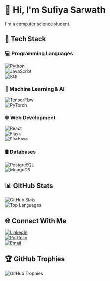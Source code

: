 # 👋 Hi, I'm Sufiya Sarwath  
I'm a computer science student. 

## 🚀 Tech Stack  

### 💻 Programming Languages  
![Python](https://img.shields.io/badge/Python-3776AB?style=for-the-badge&logo=python&logoColor=white)  
![JavaScript](https://img.shields.io/badge/JavaScript-F7DF1E?style=for-the-badge&logo=javascript&logoColor=black)  
![SQL](https://img.shields.io/badge/SQL-003B57?style=for-the-badge&logo=postgresql&logoColor=white)  

### 🔬 Machine Learning & AI  
![TensorFlow](https://img.shields.io/badge/TensorFlow-FF6F00?style=for-the-badge&logo=tensorflow&logoColor=white)  
![PyTorch](https://img.shields.io/badge/PyTorch-EE4C2C?style=for-the-badge&logo=pytorch&logoColor=white)  

### 🌐 Web Development  
![React](https://img.shields.io/badge/React-61DAFB?style=for-the-badge&logo=react&logoColor=black)  
![Flask](https://img.shields.io/badge/Flask-000000?style=for-the-badge&logo=flask&logoColor=white)  
![Firebase](https://img.shields.io/badge/Firebase-FFCA28?style=for-the-badge&logo=firebase&logoColor=black)  

### 🛢️ Databases  
![PostgreSQL](https://img.shields.io/badge/PostgreSQL-336791?style=for-the-badge&logo=postgresql&logoColor=white)  
![MongoDB](https://img.shields.io/badge/MongoDB-47A248?style=for-the-badge&logo=mongodb&logoColor=white)  


## 📊 GitHub Stats  
![GitHub Stats](https://github-readme-stats.vercel.app/api?username=SufiyaSarwath&show_icons=true&theme=dark)  
![Top Languages](https://github-readme-stats.vercel.app/api/top-langs/?username=SufiyaSarwath&layout=compact&theme=dark)  

## 🌐 Connect With Me  
[![LinkedIn](https://img.shields.io/badge/LinkedIn-blue?style=for-the-badge&logo=linkedin)](https://linkedin.com/in/sufiya-sarwath)  
[![Portfolio](https://img.shields.io/badge/Portfolio-black?style=for-the-badge&logo=github)](https://github.com/SufiyaSarwath)  
[![Email](https://img.shields.io/badge/Email-D14836?style=for-the-badge&logo=gmail&logoColor=white)](mailto:sufiyasarwath23@gmail.com)  

## 🏆 GitHub Trophies  
![GitHub Trophies](https://github-profile-trophy.vercel.app/?username=SufiyaSarwath&theme=darkhub&margin-w=15&margin-h=15&no-frame=true)


<!--
**SufiyaSarwath/SufiyaSarwath** is a ✨ _special_ ✨ repository because its `README.md` (this file) appears on your GitHub profile.

Here are some ideas to get you started:

- 🔭 I’m currently working on ...
- 🌱 I’m currently learning ...
- 👯 I’m looking to collaborate on ...
- 🤔 I’m looking for help with ...
- 💬 Ask me about ...
- 📫 How to reach me: ...
- 😄 Pronouns: ...
- ⚡ Fun fact: ...
-->
